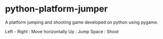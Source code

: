# python-platform-jumper

A platform jumping and shooting game developed on python using pygame.

Left - Right : Move horizontally
Up : Jump
Space : Shoot


